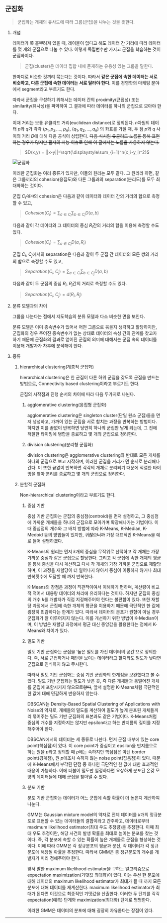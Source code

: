 ## 군집화

> 군집화는 개체의 유사도에 따라 그룹(군집)을 나누는 것을 뜻한다.

1. 개념

   데이터가 쭉 흩뿌려져 있을 때, 레이블이 없다고 해도 데이터 간 거리에 따라 데이터를 몇 개의 군집으로 나눌 수 있다. 이렇게 독립변수만 가지고 군집을 학습하는 것이 군집화이다.

   > 군집(cluster)은 데이터 집합 내에 존재하는 유용성 있는 그룹을 말한다.

   한마디로 비슷한 것끼리 묶는다는 것이다. 따라서 **같은 군집에 속한 데이터는 서로 비슷하고, 다른 군집에 속한 데이터는 서로 달라야 한다**. 이를 경영학의 마케팅 분야에서 segment라고 부르기도 한다.

   따라서 군집을 구성하기 위해서는 데이터 간의 proximity(근접성) 또는 similarity(유사성)을 파악하여 그 결과에 따라 데이터를 하나의 군집으로 모아야 한다.

   이때 거리는 보통 유클리드 거리(euclidean distance)로 정의된다. $n$차원의 데이터 $p$와 $q$가 각각 $(p_1, p_2, … , p_n)$, $(q_1, q_2, …, q_n)$ 의 좌표를 가질 때, 두 점 $p$와 $q$ 사이의 거리 $D$에 대해 다음 공식이 성립한다. ~~다음 식처럼 유클리드 노름을 통해 표현하는 경우가 많지만 필자의 지능 이슈로 인해 이 글에서는 노름을 사용하지 않는다.~~

   > $D(x,y) = ||x-y||=\sqrt{\displaystyle\sum_{i=1}^n(x_i-y_i)^2}$

   ![군집화](https://github.com/user-attachments/assets/0080383b-8b5c-422a-8192-8a7dde0c6ec7)

   이러한 군집화는 여러 종류가 있지만, 이들의 원리는 모두 같다. 그 원리라 하면, 같은 그룹끼리의 cohesion(응집도)와 다른 그룹과의 separation(분리도)를 모두 최대화하는 것이다.

   군집 $C_i에서$의 cohesion은 다음과 같이 데이터와 데이터 간의 거리의 합으로 측정할 수 있고,

   > $Cohesion(C_i) = \displaystyle\sum_{a∈C_i}\displaystyle\sum_{b∈C_i}D(a,b)$

   다음과 같이 각 데이터와 그 데이터의 중심 $R_i$간의 거리의 합을 이용해 측정할 수도 있다.

   > $Cohesion(C_i) = \displaystyle\sum_{a∈C_i}D(a, R_i)$

   군집 $C_i$, $C_j$에서의 separation은 다음과 같이 두 군집 간 데이터의 모든 쌍의 거리의 합으로 측정할 수도 있고,

   > $Separation(C_i, C_j) = \displaystyle\sum_{a∈C_i}\displaystyle\sum_{b∈C_j}D(a,b)$

   다음과 같이 두 군집의 중심 $R_i$, $R_j$간의 거리로 측정할 수도 있다.

   > $Separation(C_i, C_j) = d(R_i, R_j)$

2. 분류 모델과의 차이

   그룹을 나눈다는 점에서 지도학습의 분류 모델과 다소 비슷한 면을 보인다.

   분류 모델은 이미 종속변수가 있어서 어떤 그룹으로 묶을지 생각하고 할당하지만, 군집화의 경우 주어진 종속변수가 없는 상태로 데이터의 속성 간의 관계를 찾고자 하기 때문에 군집화의 결과로 얻어진 군집의 의미에 대해서는 군집 속의 데이터를 이용해 개발자가 차후에 분석해야 한다.

3. 종류

   1. hierarchical clustering(계층적 군집화)

      hierarchical clustering은 한 군집이 다른 하위 군집을 갖도록 군집을 만드는 방법으로, Connectivity based clustering이라고 부르기도 한다.

      군집의 시작점과 진행 순서의 차이에 따라 다음 두가지로 나뉜다.

      1. agglomerative clustering(응집형 군집화)

         agglomerative clustering은 singleton cluster(단일 원소 군집)들을 먼저 생성하고, 가까이 있는 군집을 서로 합치는 과정을 반복하는 방법이다. 하지만 이를 끝없이 반복하면 당연히 하나의 군집만 남게 되는데, 그 전에 적절한 타이밍에 병합을 종료하고 몇 개의 군집으로 정리한다.

      2. division clustering(분리형 군집화)

         division clustering은 agglomerative clustering와 반대로 모든 개체를 하나의 군집으로 보고 시작하며, 이러한 군집을 거리가 먼 순서로 분리해나간다. 이 또한 끝없이 반복하면 각각의 개체로 분리되기 때문에 적절한 타이밍을 찾아 분리를 종료하고 몇 개의 군집으로 정리한다.

   2. 분할적 군집화

      Non-hierarchical clustering이라고 부르기도 한다.

      1. 중심 기반

         중심 기반 군집화는 군집의 중심점(centroid)을 먼저 설정하고, 그 중심점에 가까운 개체들을 하나의 군집으로 모아가며 확장해나가는 기법이다. 이때 중심점의 개수와 그 배치 방법에 따라 K-Means, K-Median, K-Medoid 등의 방법들이 있지만, ~~귀찮으니까~~ 가장 대표적인 K-Means을 예로 들어 설명하겠다.

         K-Means의 원리는 먼저 $k$개의 중심을 무작위로 선택하고 각 개체는 가장 가까운 중심과 같은 군집으로 할당한다. 그리고 각 군집에 속한 개체의 평균을 통해 중심을 다시 계산하고 다시 각 개체의 가장 가까운 군집으로 재할당하며, 이 과정을 재할당이 더 일어나지 않아서 중심이 이동하지 않거나 최대 반복횟수에 도달할 때 까지 반복한다.

         K-Means의 장점은 과정이 직관적이여서 이해하기 편하며, 계산량이 비교적 적어서 대용량 데이터의 처리에 유리하다는 것이다. 하지만 군집의 중심의 개수 $k$를 개발자가 직접 지정해주어야 한다는 불편함이 있다. 또한 재할당 과정에서 군집에 속한 개체의 평균을 이용하기 때문에 극단적인 한 값에 굉장히 민감하다는 한계가 있다. 따라서 데이터의 분포가 원형이 아닐 경우 군집화가 잘 이루어지지 않는다. 이를 개선하기 위한 방법이 K-Median이며, 이 방법은 재할당 과정에서 평균 대신 중앙값을 활용한다는 점에서 K-Means와 차이가 있다.

      2. 밀도 기반

         밀도 기반 군집화는 군집을 ‘높은 밀도를 가진 데이터의 공간’으로 정의한다. 즉, 서로 근접하거나 패턴을 보이는 데이터라고 할지라도 밀도가 낮다면 군집으로 인식하지 않고 무시한다.

         따라서 밀도 기반 군집화는 중심 기반 군집화의 한계점을 보완했다고 볼 수 있다. 밀도 기반 군집화는 밀도가 낮은 곳, 즉 다른 개체들과 동떨어진 개체를 군집에 포함시키지 않으므로~~왕따~~, 앞서 설명한 K-Means처럼 극단적인 한 값에 대해 민감하게 반응하지 않는다.

         DBSCAN는 Density-Based Spatial Clustering of Applications with Noise의 약자로, 개체들의 밀도를 계산하여 밀도가 높게 분포된 개체들끼리 묶어주는 밀도 기반 군집화의 표본과도 같은 기법이다. K-Means처럼 중심의 개수를 지정하지는 않지만 epsilon라고 하는 반지름의 길이를 지정해주어야 한다.

         DBSCAN에서의 데이터는 세 종류로 나뉜다. 먼저 군집 내부에 있는 core point(핵심점)이 있다. 이 core point가 중심이고 epsilon을 반지름으로 하는 원을 $p$라고 정의할 때 $p$에는 속하지만 핵심점은 아닌 border point(경계점), 원 $p$에조차 속하지 않는 noise point(잡음점)이 있다. 때문에 K-Means에서 부각된 단점 중 하나인 극단적인 한 값에 대한 효과적인 대응이 가능하다. 이에 더불어 밀도만 일정하다면 요상하게 분포된 온갖 모양의 데이터들에 대해 군집을 찾아낼 수 있다.

      3. 분포 기반

         분포 기반 군집화는 데이터가 어느 군집에 속할 확률이 더 높은지 계산하여 나눈다.

         GMM는 Gaussian mixture model의 약자로 전체 데이터를 $k$개의 정규분포로 표현할 수 있는 데이터들의 결합이라고 간주하고, 데이터로부터 maximum likelihood estimator(최대 우도 추정량)을 추정한다. 이때 최대 우도 추정이란, 해당 사건의 발생 확률을 최대로 높이는 분포를 찾는 것이다. 즉, 각 분포에 속할 수 있는 확률이 높은 개체들로 군집을 형성하는 것이다. 이에 따라 GMM은 각 정규분포의 평균과 분산, 각 데이터가 각 정규분포에 해당될 확률을 추정한다. 따라서 GMM은 총 정규분포의 개수를 개발자가 미리 정해주어야 한다.

         앞서 말한 maximum likelihood estimator을 구하는 알고리즘으로 expectation maximization(기댓값 최대화)이 있다. 이는 우선 한 분포에 대해 데이터의 maximum likelihood estimator가 최대가 될 때 까지 모든 분포에 대해 데이터를 재계산한다. maximum likelihood estimator가 최대가 된다면 이것으로 최종적인 기댓값을 산출한다. 이러한 두 단계를 각각 expectation(예측) 단계와 maximization(최대화) 단계로 명명한다.

         이러한 GMM은 데이터의 분포에 대해 굉장히 자유롭다는 장점이 있다.

---
